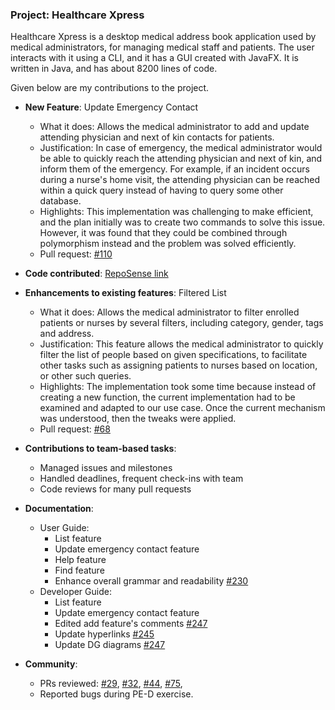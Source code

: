 ### Project: Healthcare Xpress

Healthcare Xpress is a desktop medical address book application used by medical administrators, for managing medical staff and patients. The user interacts with it using a CLI, and it has a GUI created with JavaFX. It is written in Java, and has about 8200 lines of code.

Given below are my contributions to the project.



* **New Feature**: Update Emergency Contact
  * What it does: Allows the medical administrator to add and update attending physician and next of kin contacts for patients.
  * Justification: In case of emergency, the medical administrator would be able to quickly reach the attending physician and next of kin, and inform them of the emergency. For example, if an incident occurs during a nurse's home visit, the attending physician can be reached within a quick query instead of having to query some other database.
  * Highlights: This implementation was challenging to make efficient, and the plan initially was to create two commands to solve this issue. However, it was found that they could be combined through polymorphism instead and the problem was solved efficiently.
  * Pull request: [#110](https://github.com/AY2223S1-CS2103-F13-4/tp/pull/110)
  

* **Code contributed**: [RepoSense link](https://nus-cs2103-ay2223s1.github.io/tp-dashboard/?search=ay2223s1-cs2103-f13-4&sort=groupTitle&sortWithin=title&timeframe=commit&mergegroup=&groupSelect=groupByRepos&breakdown=true&checkedFileTypes=docs~functional-code~test-code~other&since=2022-09-16&tabOpen=true&tabType=authorship&tabAuthor=yeehaoo&tabRepo=AY2223S1-CS2103-F13-4%2Ftp%5Bmaster%5D&authorshipIsMergeGroup=false&authorshipFileTypes=docs&authorshipIsBinaryFileTypeChecked=false&authorshipIsIgnoredFilesChecked=false)


* **Enhancements to existing features**: Filtered List
  * What it does: Allows the medical administrator to filter enrolled patients or nurses by several filters, including category, gender, tags and address.
  * Justification: This feature allows the medical administrator to quickly filter the list of people based on given specifications, to facilitate other tasks such as assigning patients to nurses based on location, or other such queries.
  * Highlights: The implementation took some time because instead of creating a new function, the current implementation had to be examined and adapted to our use case. Once the current mechanism was understood, then the tweaks were applied.
  * Pull request: [#68](https://github.com/AY2223S1-CS2103-F13-4/tp/pull/68)
  

* **Contributions to team-based tasks**:
  * Managed issues and milestones
  * Handled deadlines, frequent check-ins with team
  * Code reviews for many pull requests


* **Documentation**:
  * User Guide:
    * List feature
    * Update emergency contact feature
    * Help feature
    * Find feature
    * Enhance overall grammar and readability [#230](https://github.com/AY2223S1-CS2103-F13-4/tp/pull/230)
  * Developer Guide:
    * List feature
    * Update emergency contact feature
    * Edited add feature's comments [#247](https://github.com/AY2223S1-CS2103-F13-4/tp/pull/247)
    * Update hyperlinks [#245](https://github.com/AY2223S1-CS2103-F13-4/tp/pull/245)
    * Update DG diagrams [#247](https://github.com/AY2223S1-CS2103-F13-4/tp/pull/247)


* **Community**:
  * PRs reviewed: [#29](https://github.com/AY2223S1-CS2103-F13-4/tp/pull/29), [#32](https://github.com/AY2223S1-CS2103-F13-4/tp/pull/32), [#44](https://github.com/AY2223S1-CS2103-F13-4/tp/pull/44), [#75](https://github.com/AY2223S1-CS2103-F13-4/tp/pull/75), 
  * Reported bugs during PE-D exercise.
